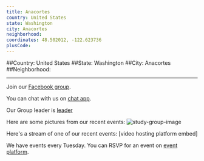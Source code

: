 ```yaml
---
title: Anacortes
country: United States
state: Washington
city: Anacortes
neighborhood: 
coordinates: 48.502012, -122.623736
plusCode:
---
```


##Country: United States
##State: Washington
##City: Anacortes
##Neighborhood: 
*****
Join our [Facebook group](https://www.facebook.com/groups/free.code.camp.anacortes).

You can chat with us on [chat app]().

Our Group leader is [leader]()

Here are some pictures from our recent events:
![study-group-image]()

Here's a stream of one of our recent events:
[video hosting platform embed]

We have events every Tuesday. You can RSVP for an event on [event platform]().
